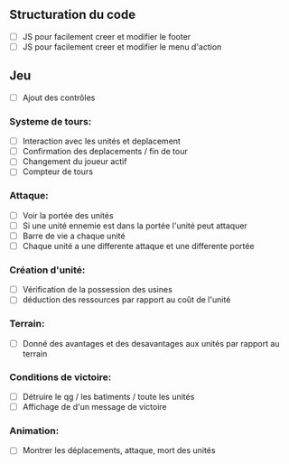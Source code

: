 ## Structuration du code
- [ ] JS pour facilement creer et modifier le footer
- [ ] JS pour facilement creer et modifier le menu d'action

## Jeu
- [ ] Ajout des contrôles
### Systeme de tours:
- [ ] Interaction avec les unités et deplacement
- [ ] Confirmation des deplacements / fin de tour
- [ ] Changement du joueur actif
- [ ] Compteur de tours

### Attaque:
- [ ] Voir la portée des unités
- [ ] Si une unité ennemie est dans la portée l'unité peut attaquer
- [ ] Barre de vie a chaque unité
- [ ] Chaque unité a une differente attaque et une differente portée

### Création d'unité:
- [ ] Vérification de la possession des usines
- [ ] déduction des ressources par rapport au coût de l'unité

### Terrain:
- [ ] Donné des avantages et des desavantages aux unités par rapport au terrain

### Conditions de victoire:
- [ ] Détruire le qg / les batiments / toute les unités
- [ ] Affichage de d'un message de victoire

### Animation:
- [ ] Montrer les déplacements, attaque, mort des unités
